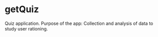 getQuiz
=======

Quiz application. Purpose of the app: Collection and analysis of data to study user rationing.